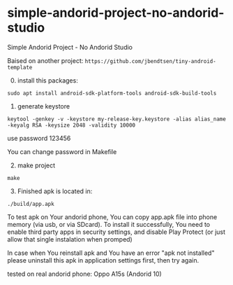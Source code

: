 # simple-andorid-project-no-andorid-studio
Simple Andorid Project - No Andorid Studio


Baised on another project:
`https://github.com/jbendtsen/tiny-android-template`



0. install this packages:
```
sudo apt install android-sdk-platform-tools android-sdk-build-tools
```

1. generate keystore
```
keytool -genkey -v -keystore my-release-key.keystore -alias alias_name -keyalg RSA -keysize 2048 -validity 10000
```
use password 123456

You can change password in Makefile


2. make project
```
make
```


3. Finished apk is located in:
```
./build/app.apk
```




To test apk on Your andorid phone, You can copy app.apk file into phone memory (via usb, or via SDcard).
To install it successfully, You need to enable third party apps in security settings, and disable Play Protect (or just allow that single instalation when promped)

In case when You reinstall apk and You have an error "apk not installed" please uninstall this apk in application settings first, then try again.


tested on real andorid phone: Oppo A15s (Andorid 10)
